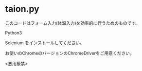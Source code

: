 # taion.py
このコードはフォーム入力(体温入力)を効率的に行うためのものです。


Python3

Selenium をインストールしてください。

お使いのChromeのバージョンのChromeDriverをご用意ください。

<悪用厳禁>
